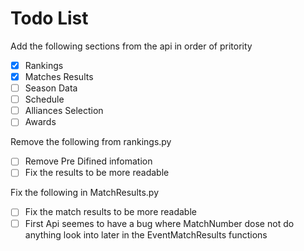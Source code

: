 # Todo List

Add the following sections from the api in order of pritority

- [x] Rankings
- [x] Matches Results
- [ ] Season Data
- [ ] Schedule
- [ ] Alliances Selection
- [ ] Awards

Remove the following from rankings.py

- [ ] Remove Pre Difined infomation
- [ ] Fix the results to be more readable

Fix the following in MatchResults.py

- [ ] Fix the match results to be more readable
- [ ] First Api seemes to have a bug where MatchNumber dose not do anything look into later in the EventMatchResults functions
